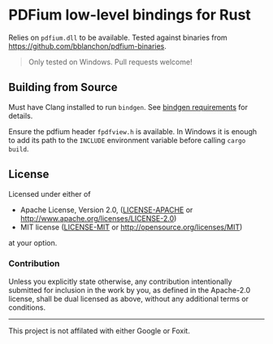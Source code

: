 # PDFium low-level bindings for Rust

Relies on `pdfium.dll` to be available. Tested against binaries from https://github.com/bblanchon/pdfium-binaries.

> Only tested on Windows. Pull requests welcome!

## Building from Source

Must have Clang installed to run `bindgen`. See [bindgen requirements](https://rust-lang.github.io/rust-bindgen/requirements.html) for details.

Ensure the pdfium header `fpdfview.h` is available. In Windows it is enough to add its path to the `INCLUDE` environment variable before calling `cargo build`.

## License

Licensed under either of

 * Apache License, Version 2.0, ([LICENSE-APACHE](LICENSE-APACHE) or http://www.apache.org/licenses/LICENSE-2.0)
 * MIT license ([LICENSE-MIT](LICENSE-MIT) or http://opensource.org/licenses/MIT)

at your option.

### Contribution

Unless you explicitly state otherwise, any contribution intentionally submitted
for inclusion in the work by you, as defined in the Apache-2.0 license, shall be dual licensed as above, without any
additional terms or conditions.

---

This project is not affilated with either Google or Foxit.